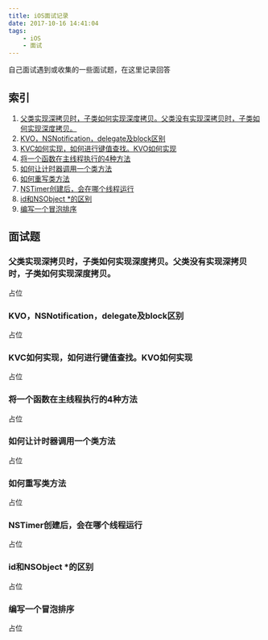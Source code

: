 ```yaml
---
title: iOS面试记录
date: 2017-10-16 14:41:04
tags:
	- iOS
	- 面试
---
```


自己面试遇到或收集的一些面试题，在这里记录回答

<!-- more -->

## 索引

1. [父类实现深拷贝时，子类如何实现深度拷贝。父类没有实现深拷贝时，子类如何实现深度拷贝。](#父类实现深拷贝时，子类如何实现深度拷贝。父类没有实现深拷贝时，子类如何实现深度拷贝。)
2. [KVO，NSNotification，delegate及block区别](#KVO，NSNotification，delegate及block区别)
3. [KVC如何实现，如何进行键值查找。KVO如何实现](#KVC如何实现，如何进行键值查找。KVO如何实现)
4. [将一个函数在主线程执行的4种方法](#将一个函数在主线程执行的4种方法)
5. [如何让计时器调用一个类方法](#如何让计时器调用一个类方法)
6. [如何重写类方法](#如何重写类方法)
7. [NSTimer创建后，会在哪个线程运行](#NSTimer创建后，会在哪个线程运行)
8. [id和NSObject *的区别](#id和NSObject-的区别)
9. [编写一个冒泡排序](#编写一个冒泡排序)

## 面试题

### 父类实现深拷贝时，子类如何实现深度拷贝。父类没有实现深拷贝时，子类如何实现深度拷贝。

占位

### KVO，NSNotification，delegate及block区别

占位

### KVC如何实现，如何进行键值查找。KVO如何实现

占位

### 将一个函数在主线程执行的4种方法

占位

### 如何让计时器调用一个类方法

占位

### 如何重写类方法

占位

### NSTimer创建后，会在哪个线程运行

占位

### id和NSObject *的区别

占位

### 编写一个冒泡排序

占位